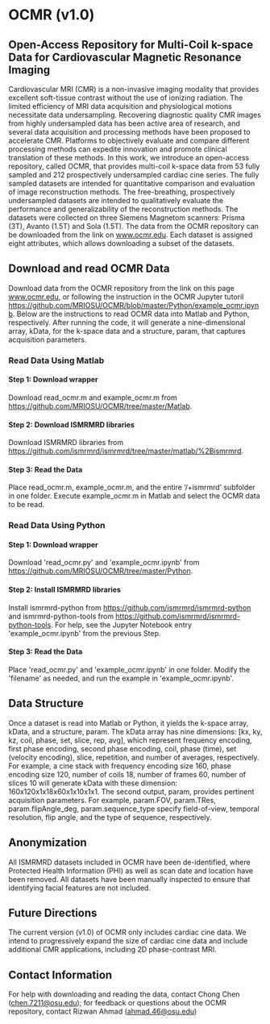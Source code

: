 # OCMR (v1.0) 
## Open-Access Repository for Multi-Coil k-space Data for Cardiovascular Magnetic Resonance Imaging

Cardiovascular MRI (CMR) is a non-invasive imaging modality that provides excellent soft-tissue contrast without the use of ionizing radiation. The limited efficiency of MRI data acquisition and physiological motions necessitate data undersampling. Recovering diagnostic quality CMR images from highly undersampled data has been active area of research, and several data acquisition and processing methods have been proposed to accelerate CMR. Platforms to objectively evaluate and compare different processing methods can expedite innovation and promote clinical translation of these methods. In this work, we introduce an open-access repository, called OCMR, that provides multi-coil k-space data from 53 fully sampled and 212 prospectively undersampled cardiac cine series. The fully sampled datasets are intended for quantitative comparison and evaluation of image reconstruction methods. The free-breathing, prospectively undersampled datasets are intended to qualitatively evaluate the performance and generalizability of the reconstruction methods. The datasets were collected on three Siemens Magnetom scanners: Prisma (3T), Avanto (1.5T) and Sola (1.5T). The data from the OCMR repository can be downloaded from the link on www.ocmr.edu. Each dataset is assigned eight attributes, which allows downloading a subset of the datasets.

## Download and read OCMR Data 
Download data from the OCMR repository from the link on this page www.ocmr.edu, or following the instruction in the OCMR Jupyter tutoril https://github.com/MRIOSU/OCMR/blob/master/Python/example_ocmr.ipynb. Below are the instructions to read OCMR data into Matlab and Python, respectively. After running the code, it will generate a nine-dimensional array, kData, for the k-space data and a structure, param, that captures acquisition parameters.

### Read Data Using Matlab
#### Step 1: Download wrapper
Download read_ocmr.m and example_ocmr.m from https://github.com/MRIOSU/OCMR/tree/master/Matlab.
#### Step 2: Download ISMRMRD libraries
Download ISMRMRD libraries from https://github.com/ismrmrd/ismrmrd/tree/master/matlab/%2Bismrmrd. 
#### Step 3: Read the Data
Place read_ocmr.m, example_ocmr.m, and the entire ‘/+ismrmrd’ subfolder in one folder. Execute example_ocmr.m in Matlab and select the OCMR data to be read.

### Read Data Using Python
#### Step 1: Download wrapper
Download 'read_ocmr.py' and 'example_ocmr.ipynb' from https://github.com/MRIOSU/OCMR/tree/master/Python.
#### Step 2: Install ISMRMRD libraries
Install ismrmrd-python from https://github.com/ismrmrd/ismrmrd-python and ismrmrd-python-tools from https://github.com/ismrmrd/ismrmrd-python-tools. For help, see the Jupyter Notebook entry 'example\_ocmr.ipynb' from the previous Step.
#### Step 3: Read the Data
Place 'read_ocmr.py' and 'example_ocmr.ipynb' in one folder. Modify the 'filename' as needed, and run the example in 'example_ocmr.ipynb'.

## Data Structure
Once a dataset is read into Matlab or Python, it yields the k-space array, kData, and a structure, param. The kData array has nine dimensions: [kx, ky, kz, coil, phase, set, slice, rep, avg], which represent frequency encoding, first phase encoding, second phase encoding, coil, phase (time), set (velocity encoding), slice, repetition, and number of averages, respectively. For example, a cine stack with frequency encoding size 160, phase encoding size 120, number of coils 18, number of frames 60, number of slices 10 will generate kData with these dimension: 160x120x1x18x60x1x10x1x1. The second output, param, provides pertinent acquisition parameters. For example, param.FOV, param.TRes, param.flipAngle_deg, param.sequence_type specify field-of-view, temporal resolution, flip angle, and the type of sequence, respectively.

## Anonymization
All ISMRMRD datasets included in OCMR have been de-identified, where Protected Health Information (PHI) as well as scan date and location have been removed. All datasets have been manually inspected to ensure that identifying facial features are not included.

## Future Directions
The current version (v1.0) of OCMR only includes cardiac cine data. We intend to progressively expand the size of cardiac cine data and include additional CMR applications, including 2D phase-contrast MRI.

## Contact Information
For help with downloading and reading the data, contact Chong Chen (chen.7211@osu.edu); for feedback or questions about the OCMR repository, contact Rizwan Ahmad (ahmad.46@osu.edu)
